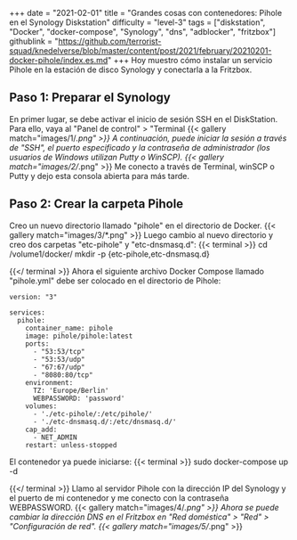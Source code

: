 +++
date = "2021-02-01"
title = "Grandes cosas con contenedores: Pihole en el Synology Diskstation"
difficulty = "level-3"
tags = ["diskstation", "Docker", "docker-compose", "Synology", "dns", "adblocker", "fritzbox"]
githublink = "https://github.com/terrorist-squad/knedelverse/blob/master/content/post/2021/february/20210201-docker-pihole/index.es.md"
+++
Hoy muestro cómo instalar un servicio Pihole en la estación de disco Synology y conectarla a la Fritzbox.
## Paso 1: Preparar el Synology
En primer lugar, se debe activar el inicio de sesión SSH en el DiskStation. Para ello, vaya al "Panel de control" > "Terminal
{{< gallery match="images/1/*.png" >}}
A continuación, puede iniciar la sesión a través de "SSH", el puerto especificado y la contraseña de administrador (los usuarios de Windows utilizan Putty o WinSCP).
{{< gallery match="images/2/*.png" >}}
Me conecto a través de Terminal, winSCP o Putty y dejo esta consola abierta para más tarde.
## Paso 2: Crear la carpeta Pihole
Creo un nuevo directorio llamado "pihole" en el directorio de Docker.
{{< gallery match="images/3/*.png" >}}
Luego cambio al nuevo directorio y creo dos carpetas "etc-pihole" y "etc-dnsmasq.d":
{{< terminal >}}
cd /volume1/docker/
mkdir -p {etc-pihole,etc-dnsmasq.d}

{{</ terminal >}}
Ahora el siguiente archivo Docker Compose llamado "pihole.yml" debe ser colocado en el directorio de Pihole:
```
version: "3"

services:
  pihole:
    container_name: pihole
    image: pihole/pihole:latest
    ports:
      - "53:53/tcp"
      - "53:53/udp"
      - "67:67/udp"
      - "8080:80/tcp"
    environment:
      TZ: 'Europe/Berlin'
      WEBPASSWORD: 'password'
    volumes:
      - './etc-pihole/:/etc/pihole/'
      - './etc-dnsmasq.d/:/etc/dnsmasq.d/'
    cap_add:
      - NET_ADMIN
    restart: unless-stopped

```
El contenedor ya puede iniciarse:
{{< terminal >}}
sudo docker-compose up -d

{{</ terminal >}}
Llamo al servidor Pihole con la dirección IP del Synology y el puerto de mi contenedor y me conecto con la contraseña WEBPASSWORD.
{{< gallery match="images/4/*.png" >}}
Ahora se puede cambiar la dirección DNS en el Fritzbox en "Red doméstica" > "Red" > "Configuración de red".
{{< gallery match="images/5/*.png" >}}
